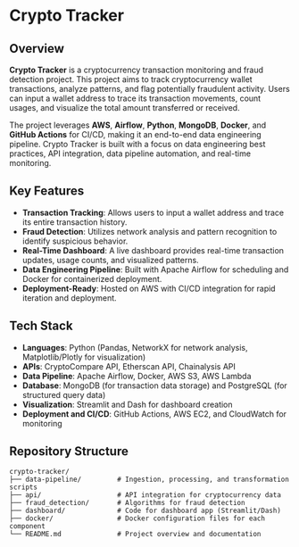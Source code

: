 # Crypto Tracker

## Overview
**Crypto Tracker** is a cryptocurrency transaction monitoring and fraud detection project. This project aims to track cryptocurrency wallet transactions, analyze patterns, and flag potentially fraudulent activity. Users can input a wallet address to trace its transaction movements, count usages, and visualize the total amount transferred or received. 

The project leverages **AWS**, **Airflow**, **Python**, **MongoDB**, **Docker**, and **GitHub Actions** for CI/CD, making it an end-to-end data engineering pipeline. Crypto Tracker is built with a focus on data engineering best practices, API integration, data pipeline automation, and real-time monitoring.

## Key Features
- **Transaction Tracking**: Allows users to input a wallet address and trace its entire transaction history.
- **Fraud Detection**: Utilizes network analysis and pattern recognition to identify suspicious behavior.
- **Real-Time Dashboard**: A live dashboard provides real-time transaction updates, usage counts, and visualized patterns.
- **Data Engineering Pipeline**: Built with Apache Airflow for scheduling and Docker for containerized deployment.
- **Deployment-Ready**: Hosted on AWS with CI/CD integration for rapid iteration and deployment.

## Tech Stack
- **Languages**: Python (Pandas, NetworkX for network analysis, Matplotlib/Plotly for visualization)
- **APIs**: CryptoCompare API, Etherscan API, Chainalysis API
- **Data Pipeline**: Apache Airflow, Docker, AWS S3, AWS Lambda
- **Database**: MongoDB (for transaction data storage) and PostgreSQL (for structured query data)
- **Visualization**: Streamlit and Dash for dashboard creation
- **Deployment and CI/CD**: GitHub Actions, AWS EC2, and CloudWatch for monitoring

## Repository Structure
```plaintext
crypto-tracker/
├── data-pipeline/         # Ingestion, processing, and transformation scripts
├── api/                   # API integration for cryptocurrency data
├── fraud_detection/       # Algorithms for fraud detection
├── dashboard/             # Code for dashboard app (Streamlit/Dash)
├── docker/                # Docker configuration files for each component
└── README.md              # Project overview and documentation
